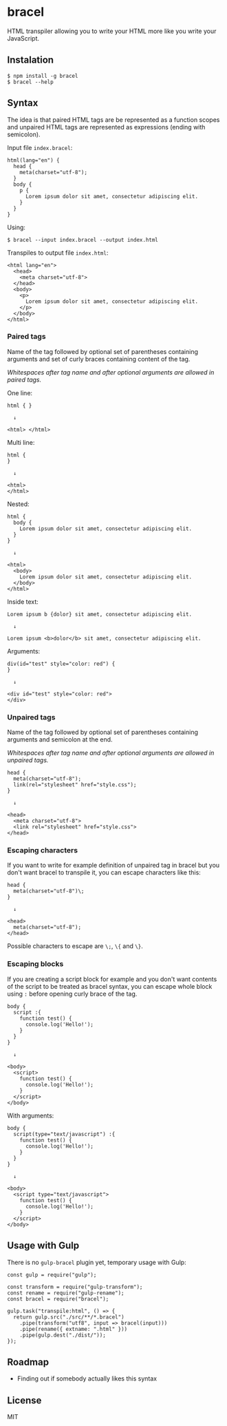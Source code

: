 # bracel
HTML transpiler allowing you to write your HTML more like you write your JavaScript.

## Instalation
```
$ npm install -g bracel
$ bracel --help
```

## Syntax

The idea is that paired HTML tags are be represented as a function scopes and unpaired HTML tags are represented as expressions (ending with semicolon).

Input file `index.bracel`:

```
html(lang="en") {
  head {
    meta(charset="utf-8");
  }
  body {
    p {
      Lorem ipsum dolor sit amet, consectetur adipiscing elit.
    }
  }
}
```

Using:

```
$ bracel --input index.bracel --output index.html
```

Transpiles to output file `index.html`:

```
<html lang="en">
  <head>
    <meta charset="utf-8">
  </head>
  <body>
    <p>
      Lorem ipsum dolor sit amet, consectetur adipiscing elit.
    </p>
  </body>
</html>
```

### Paired tags
Name of the tag followed by optional set of parentheses containing arguments and set of curly braces containing content of the tag.

_Whitespaces after tag name and after optional arguments are allowed in paired tags._

One line:
```
html { }

  ↓

<html> </html>
```

Multi line:
```
html {
}

  ↓

<html>
</html>
```

Nested:
```
html {
  body {
    Lorem ipsum dolor sit amet, consectetur adipiscing elit.
  }
}

  ↓

<html>
  <body>
    Lorem ipsum dolor sit amet, consectetur adipiscing elit.
  </body>
</html>
```

Inside text:
```
Lorem ipsum b {dolor} sit amet, consectetur adipiscing elit.

  ↓

Lorem ipsum <b>dolor</b> sit amet, consectetur adipiscing elit.
```

Arguments:
```
div(id="test" style="color: red") {
}

  ↓

<div id="test" style="color: red">
</div>
```

### Unpaired tags
Name of the tag followed by optional set of parentheses containing arguments and semicolon at the end.

_Whitespaces after tag name and after optional arguments are allowed in unpaired tags._


```
head {
  meta(charset="utf-8");
  link(rel="stylesheet" href="style.css");
}

  ↓

<head>
  <meta charset="utf-8">
  <link rel="stylesheet" href="style.css">
</head>
```

### Escaping characters
If you want to write for example definition of unpaired tag in bracel but you don't want bracel to transpile it, you can escape characters like this:
```
head {
  meta(charset="utf-8")\;
}

  ↓

<head>
  meta(charset="utf-8");
</head>
```
Possible characters to escape are `\;`, `\{` and `\}`.

### Escaping blocks
If you are creating a script block for example and you don't want contents of the script to be treated as bracel syntax, you can escape whole block using `:` before opening curly brace of the tag.
```
body {
  script :{
    function test() {
      console.log('Hello!');
    }
  }
}

  ↓

<body>
  <script>
    function test() {
      console.log('Hello!');
    }
  </script>
</body>
```

With arguments:

```
body {
  script(type="text/javascript") :{
    function test() {
      console.log('Hello!');
    }
  }
}

  ↓

<body>
  <script type="text/javascript">
    function test() {
      console.log('Hello!');
    }
  </script>
</body>
```

## Usage with Gulp
There is no `gulp-bracel` plugin yet, temporary usage with Gulp:
```
const gulp = require("gulp");

const transform = require("gulp-transform");
const rename = require("gulp-rename");
const bracel = require("bracel");

gulp.task("transpile:html", () => {
  return gulp.src("./src/**/*.bracel")
    .pipe(transform("utf8", input => bracel(input)))
    .pipe(rename({ extname: ".html" }))
    .pipe(gulp.dest("./dist/"));
});
```

## Roadmap
- Finding out if somebody actually likes this syntax

## License
MIT